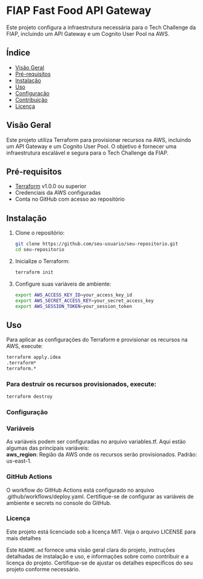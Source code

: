# FIAP Fast Food API Gateway

Este projeto configura a infraestrutura necessária para o Tech Challenge da FIAP, incluindo um API Gateway e um Cognito User Pool na AWS.

## Índice

- [Visão Geral](#visão-geral)
- [Pré-requisitos](#pré-requisitos)
- [Instalação](#instalação)
- [Uso](#uso)
- [Configuração](#configuração)
- [Contribuição](#contribuição)
- [Licença](#licença)

## Visão Geral

Este projeto utiliza Terraform para provisionar recursos na AWS, incluindo um API Gateway e um Cognito User Pool. O objetivo é fornecer uma infraestrutura escalável e segura para o Tech Challenge da FIAP.

## Pré-requisitos

- [Terraform](https://www.terraform.io/downloads.html) v1.0.0 ou superior
- Credenciais da AWS configuradas
- Conta no GitHub com acesso ao repositório

## Instalação

1. Clone o repositório:

    ```bash
    git clone https://github.com/seu-usuario/seu-repositorio.git
    cd seu-repositorio
    ```

2. Inicialize o Terraform:

    ```bash
    terraform init
    ```

3. Configure suas variáveis de ambiente:

    ```bash
    export AWS_ACCESS_KEY_ID=your_access_key_id
    export AWS_SECRET_ACCESS_KEY=your_secret_access_key
    export AWS_SESSION_TOKEN=your_session_token
    ```

## Uso

Para aplicar as configurações do Terraform e provisionar os recursos na AWS, execute:

```bash
terraform apply.idea
.terraform*
terraform.*
```

### Para destruir os recursos provisionados, execute:
```bash
terraform destroy
```

### Configuração
### Variáveis
As variáveis podem ser configuradas no arquivo variables.tf. Aqui estão algumas das principais variáveis:  
**aws_region**: Região da AWS onde os recursos serão provisionados. Padrão: us-east-1.
### GitHub Actions
O workflow do GitHub Actions está configurado no arquivo .github/workflows/deploy.yaml. Certifique-se de configurar as variáveis de ambiente e secrets no console do GitHub.

### Licença
Este projeto está licenciado sob a licença MIT. Veja o arquivo LICENSE para mais detalhes

Este `README.md` fornece uma visão geral clara do projeto, instruções detalhadas de instalação e uso, e informações sobre como contribuir e a licença do projeto. Certifique-se de ajustar os detalhes específicos do seu projeto conforme necessário.
